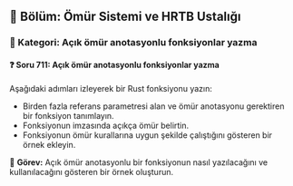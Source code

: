 ## 📘 Bölüm: Ömür Sistemi ve HRTB Ustalığı  
### 🔹 Kategori: Açık ömür anotasyonlu fonksiyonlar yazma  
#### ❓ Soru 711: Açık ömür anotasyonlu fonksiyonlar yazma

Aşağıdaki adımları izleyerek bir Rust fonksiyonu yazın:

- Birden fazla referans parametresi alan ve ömür anotasyonu gerektiren bir fonksiyon tanımlayın.
- Fonksiyonun imzasında açıkça ömür belirtin.
- Fonksiyonun ömür kurallarına uygun şekilde çalıştığını gösteren bir örnek ekleyin.

🔧 **Görev:** Açık ömür anotasyonlu bir fonksiyonun nasıl yazılacağını ve kullanılacağını gösteren bir örnek oluşturun.
